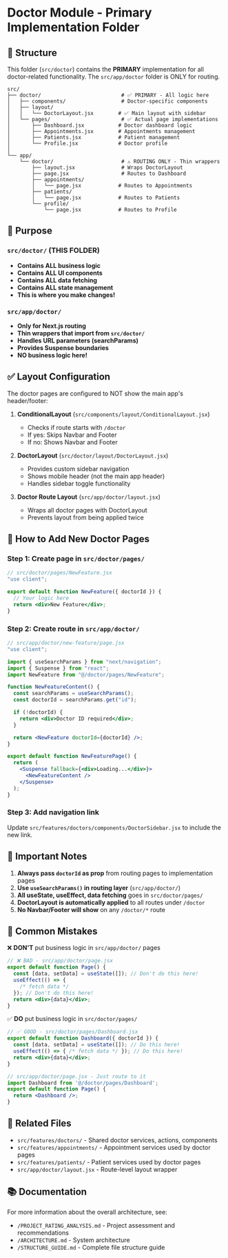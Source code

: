 # Doctor Module - Primary Implementation Folder

## 📁 Structure

This folder (`src/doctor`) contains the **PRIMARY** implementation for all doctor-related functionality. The `src/app/doctor` folder is ONLY for routing.

```
src/
├── doctor/                          # ✅ PRIMARY - All logic here
│   ├── components/                  # Doctor-specific components
│   ├── layout/
│   │   └── DoctorLayout.jsx        # ✅ Main layout with sidebar
│   └── pages/                       # ✅ Actual page implementations
│       ├── Dashboard.jsx           # Doctor dashboard logic
│       ├── Appointments.jsx        # Appointments management
│       ├── Patients.jsx            # Patient management
│       └── Profile.jsx             # Doctor profile
│
└── app/
    └── doctor/                      # ⚠️ ROUTING ONLY - Thin wrappers
        ├── layout.jsx               # Wraps DoctorLayout
        ├── page.jsx                 # Routes to Dashboard
        ├── appointments/
        │   └── page.jsx            # Routes to Appointments
        ├── patients/
        │   └── page.jsx            # Routes to Patients
        └── profile/
            └── page.jsx            # Routes to Profile
```

## 🎯 Purpose

### `src/doctor/` (THIS FOLDER)

- **Contains ALL business logic**
- **Contains ALL UI components**
- **Contains ALL data fetching**
- **Contains ALL state management**
- **This is where you make changes!**

### `src/app/doctor/`

- **Only for Next.js routing**
- **Thin wrappers that import from `src/doctor/`**
- **Handles URL parameters (searchParams)**
- **Provides Suspense boundaries**
- **NO business logic here!**

## ✅ Layout Configuration

The doctor pages are configured to NOT show the main app's header/footer:

1. **ConditionalLayout** (`src/components/layout/ConditionalLayout.jsx`)

   - Checks if route starts with `/doctor`
   - If yes: Skips Navbar and Footer
   - If no: Shows Navbar and Footer

2. **DoctorLayout** (`src/doctor/layout/DoctorLayout.jsx`)

   - Provides custom sidebar navigation
   - Shows mobile header (not the main app header)
   - Handles sidebar toggle functionality

3. **Doctor Route Layout** (`src/app/doctor/layout.jsx`)
   - Wraps all doctor pages with DoctorLayout
   - Prevents layout from being applied twice

## 🔧 How to Add New Doctor Pages

### Step 1: Create page in `src/doctor/pages/`

```jsx
// src/doctor/pages/NewFeature.jsx
"use client";

export default function NewFeature({ doctorId }) {
  // Your logic here
  return <div>New Feature</div>;
}
```

### Step 2: Create route in `src/app/doctor/`

```jsx
// src/app/doctor/new-feature/page.jsx
"use client";

import { useSearchParams } from "next/navigation";
import { Suspense } from "react";
import NewFeature from "@/doctor/pages/NewFeature";

function NewFeatureContent() {
  const searchParams = useSearchParams();
  const doctorId = searchParams.get("id");

  if (!doctorId) {
    return <div>Doctor ID required</div>;
  }

  return <NewFeature doctorId={doctorId} />;
}

export default function NewFeaturePage() {
  return (
    <Suspense fallback={<div>Loading...</div>}>
      <NewFeatureContent />
    </Suspense>
  );
}
```

### Step 3: Add navigation link

Update `src/features/doctors/components/DoctorSidebar.jsx` to include the new link.

## 📝 Important Notes

1. **Always pass `doctorId` as prop** from routing pages to implementation pages
2. **Use `useSearchParams()` in routing layer** (`src/app/doctor/`)
3. **All useState, useEffect, data fetching** goes in `src/doctor/pages/`
4. **DoctorLayout is automatically applied** to all routes under `/doctor`
5. **No Navbar/Footer will show** on any `/doctor/*` route

## 🚨 Common Mistakes

❌ **DON'T** put business logic in `src/app/doctor/` pages

```jsx
// ❌ BAD - src/app/doctor/page.jsx
export default function Page() {
  const [data, setData] = useState([]); // Don't do this here!
  useEffect(() => {
    /* fetch data */
  }); // Don't do this here!
  return <div>{data}</div>;
}
```

✅ **DO** put business logic in `src/doctor/pages/`

```jsx
// ✅ GOOD - src/doctor/pages/Dashboard.jsx
export default function Dashboard({ doctorId }) {
  const [data, setData] = useState([]); // Do this here!
  useEffect(() => { /* fetch data */ }); // Do this here!
  return <div>{data}</div>;
}

// src/app/doctor/page.jsx - Just route to it
import Dashboard from '@/doctor/pages/Dashboard';
export default function Page() {
  return <Dashboard />;
}
```

## 🔗 Related Files

- `src/features/doctors/` - Shared doctor services, actions, components
- `src/features/appointments/` - Appointment services used by doctor pages
- `src/features/patients/` - Patient services used by doctor pages
- `src/app/doctor/layout.jsx` - Route-level layout wrapper

## 📚 Documentation

For more information about the overall architecture, see:

- `/PROJECT_RATING_ANALYSIS.md` - Project assessment and recommendations
- `/ARCHITECTURE.md` - System architecture
- `/STRUCTURE_GUIDE.md` - Complete file structure guide
